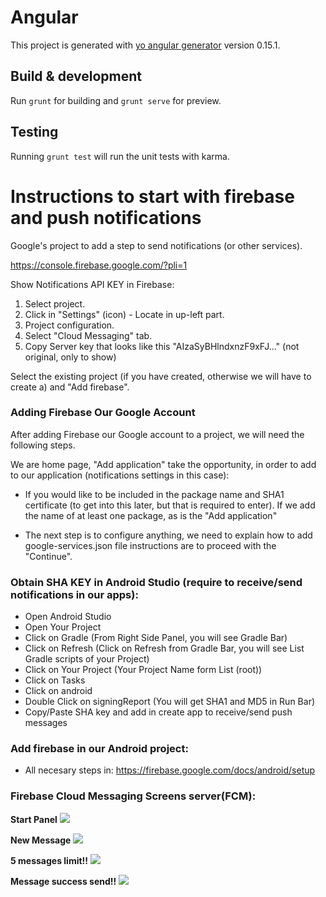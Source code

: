# Angular

This project is generated with [yo angular generator](https://github.com/yeoman/generator-angular)
version 0.15.1.

## Build & development

Run `grunt` for building and `grunt serve` for preview.

## Testing

Running `grunt test` will run the unit tests with karma.

# Instructions to start with firebase and push notifications

Google's project to add a step to send notifications (or other services).

https://console.firebase.google.com/?pli=1

Show Notifications API KEY in Firebase:

1. Select project.
2. Click in "Settings" (icon) - Locate in up-left part.
3. Project configuration.
4. Select "Cloud Messaging" tab.
5. Copy Server key that looks like this "AIzaSyBHlndxnzF9xFJ..." (not original, only to show)

Select the existing project (if you have created, otherwise we will have to create a) and "Add firebase". 

### Adding Firebase Our Google Account
After adding Firebase our Google account to a project, we will need the following steps.

We are home page, "Add application" take the opportunity, in order to add to our application (notifications settings in this case):

 - If you would like to be included in the package name and SHA1 certificate (to get into this later, but that is required to enter). If we add the name of at least one package, as is the "Add application"

 - The next step is to configure anything, we need to explain how to add google-services.json file instructions are to proceed with the "Continue".

### Obtain SHA KEY in Android Studio (require to receive/send notifications in our apps):

 - Open Android Studio
 - Open Your Project
 - Click on Gradle (From Right Side Panel, you will see Gradle Bar)
 - Click on Refresh (Click on Refresh from Gradle Bar, you will see List Gradle scripts of your Project)
 - Click on Your Project (Your Project Name form List (root))
 - Click on Tasks
 - Click on android
 - Double Click on signingReport (You will get SHA1 and MD5 in Run Bar)
 - Copy/Paste SHA key and add in create app to receive/send push messages

### Add firebase in our Android project:
 - All necesary steps in: https://firebase.google.com/docs/android/setup

### Firebase Cloud Messaging Screens server(FCM):

**Start Panel**
 ![](https://raw.githubusercontent.com/mugan86/angularjs-firebase-push-to-android/master/screens/start.png)

 **New Message**
 ![](https://raw.githubusercontent.com/mugan86/angularjs-firebase-push-to-android/master/screens/add_new_message.png)

 **5 messages limit!!**
 ![](https://raw.githubusercontent.com/mugan86/angularjs-firebase-push-to-android/master/screens/limit_message.png)

**Message success send!!**
 ![](https://raw.githubusercontent.com/mugan86/angularjs-firebase-push-to-android/master/screens/start.png)
